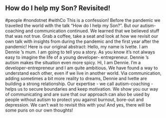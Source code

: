## How do I help my Son? Revisited! ##
#people #nondotnet #withCo
This is a confession! Before the pandemic we travelled the world with the talk “How do I help my Son?”. But our autism-coaching and communication continued. We learned that we believed stuff that was not true. Grab a coffee, take a seat and look at how we revisit our own talk with insights from during the pandemic and the first year after the pandemic!
Here is our original abstract:
Hello, my name is Ivette. I am Dennie ’s mum. I am going to tell you a story. As you know it’s not always easy to imagine the life of a young developer- entrepreneur. Dennie ’s autism makes the situation even more spicy. Hi, I am Dennie. I’m a developer-entrepreneur and I am quite ambitious. We have found a way to understand each other, even if we live in another world. Via communication, adding sometimes a bit more reality to dreams, Dennie and Ivette are building a strong relationship. Our expertise - we call autism-coaching - helps us to secure boundaries and keep motivation. We show you our way of communicating and are sure that our approach can also be used by people without autism to protect you against burnout, bore-out and depression.
We can’t wait to revisit this with you! And yes, there will be some puns on our own thoughts!
